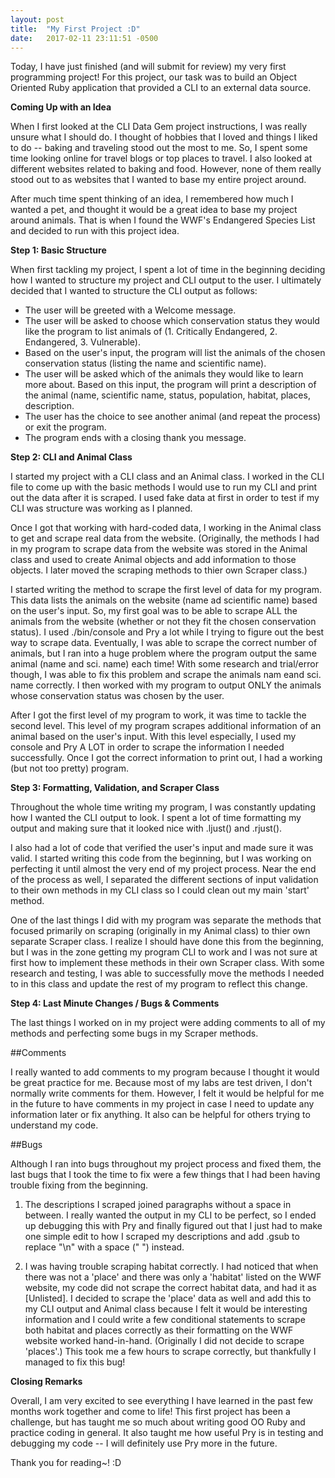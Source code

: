 ```yaml
---
layout: post
title:  "My First Project :D"
date:   2017-02-11 23:11:51 -0500
---
```



Today, I have just finished (and will submit for review) my very first programming project! For this project, our task was to build an Object Oriented Ruby application that provided a CLI to an external data source.

**Coming Up with an Idea**

When I first looked at the CLI Data Gem project instructions, I was really unsure what I should do. I thought of hobbies that I loved and things I liked to do -- baking and traveling stood out the most to me. So, I spent some time looking online for travel blogs or top places to travel. I also looked at different websites related to baking and food. However, none of them really stood out to as websites that I wanted to base my entire project around.

After much time spent thinking of an idea, I remembered how much I wanted a pet, and thought it would be a great idea to base my project around animals. That is when I found the WWF's Endangered Species List and decided to run with this project idea.

 **Step 1: Basic Structure**

When first tackling my project, I spent a lot of time in the beginning deciding how I wanted to structure my project and CLI output to the user. I ultimately decided that I wanted to structure the CLI output as follows:

* The user will be greeted with a Welcome message.
* The user will be asked to choose which conservation status they would like the program to list animals of (1. Critically Endangered, 2. Endangered, 3. Vulnerable).
* Based on the user's input, the program will list the animals of the chosen conservation status (listing the name and scientific name).
* The user will be asked which of the animals they would like to learn more about. Based on this input, the program will print a description of the animal (name, scientific name, status, population, habitat, places, description.
* The user has the choice to see another animal (and repeat the process) or exit the program.
* The program ends with a closing thank you message.

**Step 2: CLI and Animal Class**

I started my project with a CLI class and an Animal class. I worked in the CLI file to come up with the basic methods I would use to run my CLI and print out the data after it is scraped. I used fake data at first in order to test if my CLI was structure was working as I planned.

Once I got that working with hard-coded data, I working in the Animal class to get and scrape real data from the website. (Originally, the methods I had in my program to scrape data from the website was stored in the Animal class and used to create Animal objects and add information to those objects. I later moved the scraping methods to thier own Scraper class.) 

I started writing the method to scrape the first level of data for my program. This data lists the animals on the website (name ad scientific name) based on the user's input. So, my first goal was to be able to scrape ALL the animals from the website (whether or not they fit the chosen conservation status). I used ./bin/console and Pry a lot while I trying to figure out the best way to scrape data. Eventually, I was able to scrape the correct number of animals, but I ran into a huge problem where the program output the same animal (name and sci. name) each time! With some research and trial/error though, I was able to fix this problem and scrape the animals nam eand sci. name correctly. I then worked with my program to output ONLY the animals whose conservation status was chosen by the user.

After I got the first level of my program to work, it was time to tackle the second level. This level of my program scrapes additional information of an animal based on the user's input. With this level especially, I used my console and Pry A LOT in order to scrape the information I needed successfully. Once I got the correct information to print out, I had a working (but not too pretty) program.

**Step 3: Formatting, Validation, and Scraper Class**

Throughout the whole time writing my program, I was constantly updating how I wanted the CLI output to look. I spent a lot of time formatting my output and making sure that it looked nice with .ljust() and .rjust().

I also had a lot of code that verified the user's input and made sure it was valid. I started writing this code from the beginning, but I was working on perfecting it until almost the very end of my project process. Near the end of the process as well, I separated the different sections of input validation to their own methods in my CLI class so I could clean out my main 'start' method.

One of the last things I did with my program was separate the methods that focused primarily on scraping (originally in my Animal class) to thier own separate Scraper class. I realize I should have done this from the beginning, but I was in the zone getting my program CLI to work and I was not sure at first how to implement these methods in their own Scraper class. With some research and testing, I was able to successfully move the methods I needed to in this class and update the rest of my program to reflect this change.

**Step 4: Last Minute Changes / Bugs & Comments**

The last things I worked on in my project were adding comments to all of my methods and perfecting some bugs in my Scraper methods.

##Comments

I really wanted to add comments to my program because I thought it would be great practice for me. Because most of my labs are test driven, I don't normally write comments for them. However, I felt it would be helpful for me in the future to have comments in my project in case I need to update any information later or fix anything. It also can be helpful for others trying to understand my code.

##Bugs

Although I ran into bugs throughout my project process and fixed them, the last bugs that I took the time to fix were a few things that I had been having trouble fixing from the beginning. 

1. The descriptions I scraped joined paragraphs without a space in between.  I really wanted the output in my CLI to be perfect, so I ended up debugging this with Pry and finally figured out that I just had to make one simple edit to how I scraped my descriptions and add .gsub to replace "\n" with a space (" ") instead.

2. I was having trouble scraping habitat correctly. I had noticed that when there was not a 'place' and there was only a 'habitat' listed on the WWF website, my code did not scrape the correct habitat data, and had it as [Unlisted]. I decided to scrape the 'place' data as well and add this to my CLI output and Animal class because I felt it would be interesting information and I could write a few conditional statements to scrape both habitat and places correctly as their formatting on the WWF website worked hand-in-hand. (Originally I did not decide to scrape 'places'.) This took me a few hours to scrape correctly, but thankfully I managed to fix this bug!

**Closing Remarks**

Overall, I am very excited to see everything I have learned in the past few months work together and come to life! This first project has been a challenge, but has taught me so much about writing good OO Ruby and practice coding in general. It also taught me how useful Pry is in testing and debugging my code -- I will definitely use Pry more in the future.

Thank you for reading~! :D
